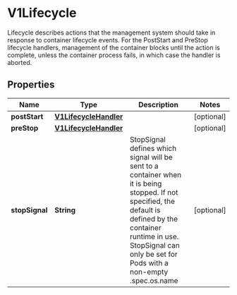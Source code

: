 

# V1Lifecycle

Lifecycle describes actions that the management system should take in response to container lifecycle events. For the PostStart and PreStop lifecycle handlers, management of the container blocks until the action is complete, unless the container process fails, in which case the handler is aborted.
## Properties

Name | Type | Description | Notes
------------ | ------------- | ------------- | -------------
**postStart** | [**V1LifecycleHandler**](V1LifecycleHandler.md) |  |  [optional]
**preStop** | [**V1LifecycleHandler**](V1LifecycleHandler.md) |  |  [optional]
**stopSignal** | **String** | StopSignal defines which signal will be sent to a container when it is being stopped. If not specified, the default is defined by the container runtime in use. StopSignal can only be set for Pods with a non-empty .spec.os.name |  [optional]



